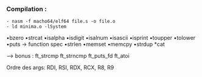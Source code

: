 ### Compilation :
	- nasm -f macho64/elf64 file.s -o file.o
	- ld minima.o -lSystem

•bzero
•strcat
•isalpha
•isdigit
•isalnum
•isascii
•isprint
•toupper
•tolower
•puts
-> function spec
•strlen
•memset
•memcpy
•strdup
*cat

--> bonus :
ft_strcmp
ft_strncmp
ft_puts_fd
ft_atoi

Ordre des args:
RDI, RSI, RDX, RCX, R8, R9
